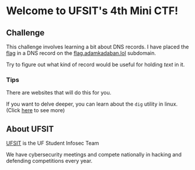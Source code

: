 # Welcome to UFSIT's 4th Mini CTF!

## Challenge

This challenge involves learning a bit about DNS records. I have placed the [flag](https://en.wikipedia.org/wiki/Capture_the_flag_(cybersecurity)#:~:text=Capture%20the%20Flag%20(CTF)%20in,both%20competitive%20or%20educational%20purposes.) in a DNS record on the [flag.adamkadaban.lol](https://flag.adamkadaban.lol) subdomain.

Try to figure out what kind of record would be useful for holding _text_ in it.

### Tips

There are websites that will do this for you.

If you want to delve deeper, you can learn about the `dig` utility in linux. (Click [here](https://linux.die.net/man/1/dig) to see more)

## About UFSIT

[UFSIT](https://ufsit.club) is the UF Student Infosec Team

We have cybersecurity meetings and compete nationally in hacking and defending competitions every year.



